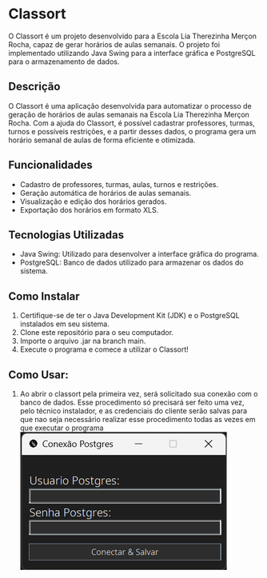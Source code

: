 # Classort

O Classort é um projeto desenvolvido para a Escola Lia Therezinha Merçon Rocha, capaz de gerar horários de aulas semanais. O projeto foi implementado utilizando Java Swing para a interface gráfica e PostgreSQL para o armazenamento de dados.

## Descrição

O Classort é uma aplicação desenvolvida para automatizar o processo de geração de horários de aulas semanais na Escola Lia Therezinha Merçon Rocha. Com a ajuda do Classort, é possível cadastrar professores, turmas, turnos e possíveis restrições, e a partir desses dados, o programa gera um horário semanal de aulas de forma eficiente e otimizada.

## Funcionalidades

- Cadastro de professores, turmas, aulas, turnos e restrições.
- Geração automática de horários de aulas semanais.
- Visualização e edição dos horários gerados.
- Exportação dos horários em formato XLS.

## Tecnologias Utilizadas

- Java Swing: Utilizado para desenvolver a interface gráfica do programa.
- PostgreSQL: Banco de dados utilizado para armazenar os dados do sistema.

## Como Instalar

1. Certifique-se de ter o Java Development Kit (JDK) e o PostgreSQL instalados em seu sistema.
2. Clone este repositório para o seu computador.
3. Importe o arquivo .jar na branch main.
5. Execute o programa e comece a utilizar o Classort!

## Como Usar:
1. Ao abrir o classort pela primeira vez, será solicitado sua conexão com o banco de dados. Esse procedimento só precisará ser feito uma vez, pelo técnico instalador, e as credenciais do cliente serão salvas para que nao seja necessário realizar esse procedimento todas as vezes em que executar o programa
   ![Login no BD](img/1.png)

